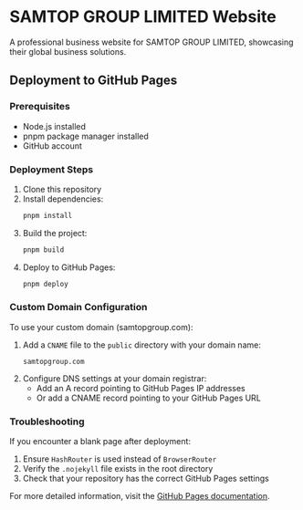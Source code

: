 # SAMTOP GROUP LIMITED Website

A professional business website for SAMTOP GROUP LIMITED, showcasing their global business solutions.

## Deployment to GitHub Pages

### Prerequisites
- Node.js installed
- pnpm package manager installed
- GitHub account

### Deployment Steps

1. Clone this repository
2. Install dependencies:
   ```bash
   pnpm install
   ```
3. Build the project:
   ```bash
   pnpm build
   ```
4. Deploy to GitHub Pages:
   ```bash
   pnpm deploy
   ```

### Custom Domain Configuration

To use your custom domain (samtopgroup.com):

1. Add a `CNAME` file to the `public` directory with your domain name:
   ```
   samtopgroup.com
   ```
2. Configure DNS settings at your domain registrar:
   - Add an A record pointing to GitHub Pages IP addresses
   - Or add a CNAME record pointing to your GitHub Pages URL

### Troubleshooting

If you encounter a blank page after deployment:
1. Ensure `HashRouter` is used instead of `BrowserRouter`
2. Verify the `.nojekyll` file exists in the root directory
3. Check that your repository has the correct GitHub Pages settings

For more detailed information, visit the [GitHub Pages documentation](https://docs.github.com/en/pages).